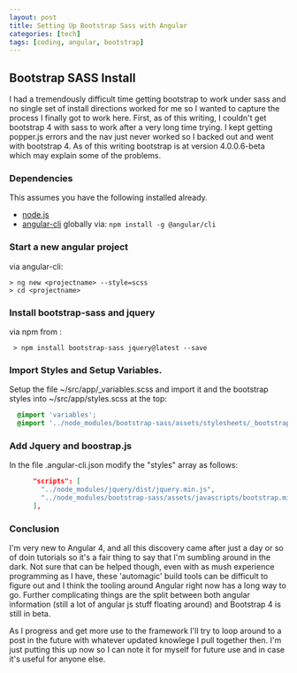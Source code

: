 ```yaml
---
layout: post
title: Setting Up Bootstrap Sass with Angular
categories: [tech]
tags: [coding, angular, bootstrap]
---
```


## Bootstrap SASS Install

I had a tremendously difficult time getting bootstrap to work under sass and no single set of install directions worked for me so I wanted to capture the process I finally got to work here.  First, as of this writing, I couldn't get bootstrap 4 with sass to work after a very long time trying.  I kept getting popper.js errors and the nav just never worked so I backed out and went with bootstrap 4.  As of this writing bootstrap is at version 4.0.0.6-beta which may explain some of the problems.

### Dependencies

This assumes you have the following installed already.
* [node.js](https://nodejs.org/en/)
* [angular-cli](https://github.com/angular/angular-cli) globally via: `npm install -g @angular/cli`

### Start a new angular project

via angular-cli:
  ```shell
  > ng new <projectname> --style=scss
  > cd <projectname>
  ```
### Install bootstrap-sass and jquery

via npm from <projectdirectory>:
```shell
 > npm install bootstrap-sass jquery@latest --save
```
### Import Styles and Setup Variables.

Setup the file ~/src/app/_variables.scss and import it and the bootstrap styles into ~/src/app/styles.scss at the top:

```scss
  @import 'variables';
  @import '../node_modules/bootstrap-sass/assets/stylesheets/_bootstrap';
```

### Add Jquery and boostrap.js

In the file .angular-cli.json modify the "styles" array as follows:

```json
      "scripts": [
        "../node_modules/jquery/dist/jquery.min.js",
        "../node_modules/bootstrap-sass/assets/javascripts/bootstrap.min.js"
      ],
```

### Conclusion

I'm very new to Angular 4, and all this discovery came after just a day or so of doin tutorials so it's a fair thing to say that I'm sumbling around in the dark.  Not sure that can be helped though, even with as mush experience programming as I have, these 'automagic' build tools can be difficult to figure out and I think the tooling around Angular right now has a long way to go.  Further complicating things are the split between both angular information (still a lot of angular js stuff floating around) and Bootstrap 4 is still in beta.  

As I progress and get more use to the framework I'll try to loop around to a post in the future with whatever updated knowlege I pull together then.  I'm just putting this up now so I can note it for myself for future use and in case it's useful for anyone else.
